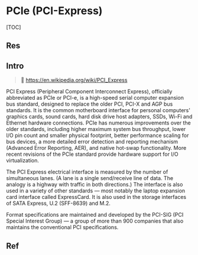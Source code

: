 # PCIe (PCI-Express)

[TOC]



## Res


## Intro
> 🔗 https://en.wikipedia.org/wiki/PCI_Express

PCI Express (Peripheral Component Interconnect Express), officially abbreviated as PCIe or PCI-e, is a high-speed serial computer expansion bus standard, designed to replace the older PCI, PCI-X and AGP bus standards. It is the common motherboard interface for personal computers' graphics cards, sound cards, hard disk drive host adapters, SSDs, Wi-Fi and Ethernet hardware connections. PCIe has numerous improvements over the older standards, including higher maximum system bus throughput, lower I/O pin count and smaller physical footprint, better performance scaling for bus devices, a more detailed error detection and reporting mechanism (Advanced Error Reporting, AER), and native hot-swap functionality. More recent revisions of the PCIe standard provide hardware support for I/O virtualization.

The PCI Express electrical interface is measured by the number of simultaneous lanes. (A lane is a single send/receive line of data. The analogy is a highway with traffic in both directions.) The interface is also used in a variety of other standards — most notably the laptop expansion card interface called ExpressCard. It is also used in the storage interfaces of SATA Express, U.2 (SFF-8639) and M.2.

Format specifications are maintained and developed by the PCI-SIG (PCI Special Interest Group) — a group of more than 900 companies that also maintains the conventional PCI specifications.



## Ref
[PCIe总线协议概述 | CSDN]: http://t.csdnimg.cn/bbx3W
[PECI学习笔记 - Kevin Z的文章 - 知乎]: https://zhuanlan.zhihu.com/p/356581460

[PCIe vs SATA vs USB – 電腦存儲接口說明]: https://hk.unbxtech.com/pcie-sata-usb-interfaces-explained.html

[大带宽、高速率接口对比---USB、PCIE、SATA、HDMI和以太网等接口 | CSDN]: http://t.csdnimg.cn/ZzIU0
